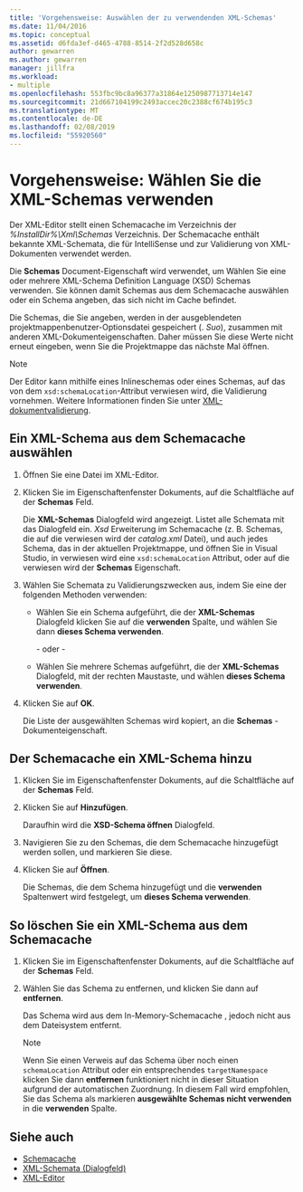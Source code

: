 ```yaml
---
title: 'Vorgehensweise: Auswählen der zu verwendenden XML-Schemas'
ms.date: 11/04/2016
ms.topic: conceptual
ms.assetid: d6fda3ef-d465-4788-8514-2f2d528d658c
author: gewarren
ms.author: gewarren
manager: jillfra
ms.workload:
- multiple
ms.openlocfilehash: 553fbc9bc8a96377a31864e1250987713714e147
ms.sourcegitcommit: 21d667104199c2493accec20c2388cf674b195c3
ms.translationtype: MT
ms.contentlocale: de-DE
ms.lasthandoff: 02/08/2019
ms.locfileid: "55920560"
---
```

# <a name="how-to-select-the-xml-schemas-to-use"></a>Vorgehensweise: Wählen Sie die XML-Schemas verwenden

Der XML-Editor stellt einen Schemacache im Verzeichnis der *%InstallDir%\Xml\Schemas* Verzeichnis. Der Schemacache enthält bekannte XML-Schemata, die für IntelliSense und zur Validierung von XML-Dokumenten verwendet werden.

Die **Schemas** Document-Eigenschaft wird verwendet, um Wählen Sie eine oder mehrere XML-Schema Definition Language (XSD) Schemas verwenden. Sie können damit Schemas aus dem Schemacache auswählen oder ein Schema angeben, das sich nicht im Cache befindet.

Die Schemas, die Sie angeben, werden in der ausgeblendeten projektmappenbenutzer-Optionsdatei gespeichert (. *Suo*), zusammen mit anderen XML-Dokumenteigenschaften. Daher müssen Sie diese Werte nicht erneut eingeben, wenn Sie die Projektmappe das nächste Mal öffnen.

> [!NOTE]
> Der Editor kann mithilfe eines Inlineschemas oder eines Schemas, auf das von dem `xsd:schemaLocation`-Attribut verwiesen wird, die Validierung vornehmen. Weitere Informationen finden Sie unter [XML-dokumentvalidierung](../xml-tools/xml-document-validation.md).

## <a name="to-select-an-xml-schema-from-the-schema-cache"></a>Ein XML-Schema aus dem Schemacache auswählen

1. Öffnen Sie eine Datei im XML-Editor.

2. Klicken Sie im Eigenschaftenfenster Dokuments, auf die Schaltfläche auf der **Schemas** Feld.

    Die **XML-Schemas** Dialogfeld wird angezeigt. Listet alle Schemata mit das Dialogfeld ein. *Xsd* Erweiterung im Schemacache (z. B. Schemas, die auf die verwiesen wird der *catalog.xml* Datei), und auch jedes Schema, das in der aktuellen Projektmappe, und öffnen Sie in Visual Studio, in verwiesen wird eine `xsd:schemaLocation` Attribut, oder auf die verwiesen wird der **Schemas** Eigenschaft.

3. Wählen Sie Schemata zu Validierungszwecken aus, indem Sie eine der folgenden Methoden verwenden:

   - Wählen Sie ein Schema aufgeführt, die der **XML-Schemas** Dialogfeld klicken Sie auf die **verwenden** Spalte, und wählen Sie dann **dieses Schema verwenden**.

     - oder - 

   - Wählen Sie mehrere Schemas aufgeführt, die der **XML-Schemas** Dialogfeld, mit der rechten Maustaste, und wählen **dieses Schema verwenden**.

4. Klicken Sie auf **OK**.

    Die Liste der ausgewählten Schemas wird kopiert, an die **Schemas** -Dokumenteigenschaft.

## <a name="to-add-an-xml-schema-to-the-schema-cache"></a>Der Schemacache ein XML-Schema hinzu

1.  Klicken Sie im Eigenschaftenfenster Dokuments, auf die Schaltfläche auf der **Schemas** Feld.

2.  Klicken Sie auf **Hinzufügen**.

     Daraufhin wird die **XSD-Schema öffnen** Dialogfeld.

3.  Navigieren Sie zu den Schemas, die dem Schemacache hinzugefügt werden sollen, und markieren Sie diese.

4.  Klicken Sie auf **Öffnen**.

     Die Schemas, die dem Schema hinzugefügt und die **verwenden** Spaltenwert wird festgelegt, um **dieses Schema verwenden**.

## <a name="to-delete-an-xml-schema-from-the-schema-cache"></a>So löschen Sie ein XML-Schema aus dem Schemacache

1.  Klicken Sie im Eigenschaftenfenster Dokuments, auf die Schaltfläche auf der **Schemas** Feld.

2.  Wählen Sie das Schema zu entfernen, und klicken Sie dann auf **entfernen**.

     Das Schema wird aus dem In-Memory-Schemacache , jedoch nicht aus dem Dateisystem entfernt.

    > [!NOTE]
    > Wenn Sie einen Verweis auf das Schema über noch einen `schemaLocation` Attribut oder ein entsprechendes `targetNamespace` klicken Sie dann **entfernen** funktioniert nicht in dieser Situation aufgrund der automatischen Zuordnung. In diesem Fall wird empfohlen, Sie das Schema als markieren **ausgewählte Schemas nicht verwenden** in die **verwenden** Spalte.

## <a name="see-also"></a>Siehe auch

- [Schemacache](../xml-tools/schema-cache.md)
- [XML-Schemata (Dialogfeld)](../xml-tools/xml-schemas-dialog-box.md)
- [XML-Editor](../xml-tools/xml-editor.md)